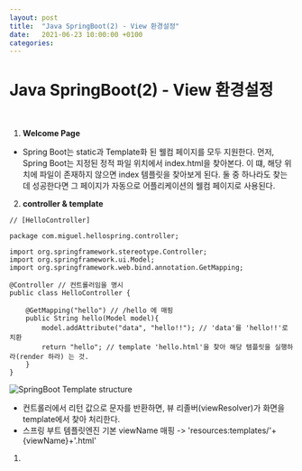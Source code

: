 ```yaml
---
layout: post
title:  "Java SpringBoot(2) - View 환경설정"
date:   2021-06-23 10:00:00 +0100
categories:
---
```


# Java SpringBoot(2) - View 환경설정
&nbsp;
&nbsp;
1. **Welcome Page**
- Spring Boot는 static과 Template화 된 웰컴 페이지를 모두 지원한다. 먼저, Spring Boot는 지정된 정적 파일 위치에서 index.html을 찾아본다. 이 떄, 해당 위치에 파일이 존재하지 않으면 index 템플릿을 찾아보게 된다. 둘 중 하나라도 찾는 데 성공한다면 그 페이지가 자동으로 어플리케이션의 웰컴 페이지로 사용된다.
&nbsp;
2. **controller & template**
&nbsp;

```
// [HelloController]

package com.miguel.hellospring.controller;

import org.springframework.stereotype.Controller;
import org.springframework.ui.Model;
import org.springframework.web.bind.annotation.GetMapping;

@Controller // 컨트롤러임을 명시
public class HelloController {

    @GetMapping("hello") // /hello 에 매핑
    public String hello(Model model){
        model.addAttribute("data", "hello!!"); // 'data'를 'hello!!'로 치환
        return "hello"; // template 'hello.html'을 찾아 해당 템플릿을 실행하라(render 하라) 는 것.
    }
}
```

![SpringBoot Template structure](../../../../assets/images/template_structure.png)
- 컨트롤러에서 리턴 값으로 문자를 반환하면, 뷰 리졸버(viewResolver)가 화면을 template에서 찾아 처리한다.
- 스프링 부트 템플릿엔진 기본 viewName 매핑 -> 'resources:templates/'+{viewName}+'.html'

1. 
